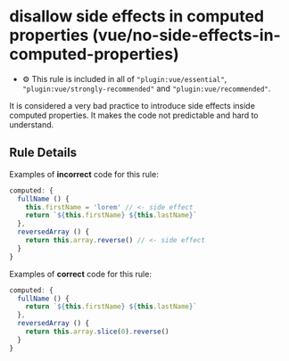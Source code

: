 # disallow side effects in computed properties (vue/no-side-effects-in-computed-properties)

- :gear: This rule is included in all of `"plugin:vue/essential"`, `"plugin:vue/strongly-recommended"` and `"plugin:vue/recommended"`.

It is considered a very bad practice to introduce side effects inside computed properties. It makes the code not predictable and hard to understand.


## Rule Details

Examples of **incorrect** code for this rule:

```js
computed: {
  fullName () {
    this.firstName = 'lorem' // <- side effect
    return `${this.firstName} ${this.lastName}`
  },
  reversedArray () {
    return this.array.reverse() // <- side effect
  }
}
```

Examples of **correct** code for this rule:

```js
computed: {
  fullName () {
    return `${this.firstName} ${this.lastName}`
  },
  reversedArray () {
    return this.array.slice(0).reverse()
  }
}
```
